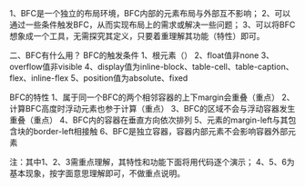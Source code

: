 1、BFC是一个独立的布局环境，BFC内部的元素布局与外部互不影响；
2、可以通过一些条件触发BFC，从而实现布局上的需求或解决一些问题；
3、可以将BFC想象成一个工具，无需探究其定义，只要着重理解其功能（特性）即可。

二、BFC有什么用？
BFC的触发条件
1、根元素（<html>）
2、float值非none
3、overflow值非visible
4、display值为inline-block、table-cell、table-caption、flex、inline-flex
5、position值为absolute、fixed

BFC的特性
1、属于同一个BFC的两个相邻容器的上下margin会重叠（重点）
2、计算BFC高度时浮动元素也参于计算（重点）
3、BFC的区域不会与浮动容器发生重叠（重点）
4、BFC内的容器在垂直方向依次排列
5、元素的margin-left与其包含块的border-left相接触
6、BFC是独立容器，容器内部元素不会影响容器外部元素

注：其中1、2、3需重点理解，其特性和功能下面将用代码逐个演示；
  4、5、6为基本现象，按字面意思理解即可，不做重点说明。